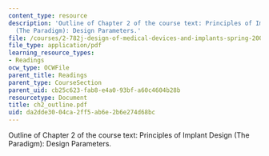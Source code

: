 ```yaml
---
content_type: resource
description: 'Outline of Chapter 2 of the course text: Principles of Implant Design
  (The Paradigm): Design Parameters.'
file: /courses/2-782j-design-of-medical-devices-and-implants-spring-2006/da2dde3004ca2ff5ab6e2b6e274d68bc_ch2_outline.pdf
file_type: application/pdf
learning_resource_types:
- Readings
ocw_type: OCWFile
parent_title: Readings
parent_type: CourseSection
parent_uid: cb25c623-fab8-e4a0-93bf-a60c4604b28b
resourcetype: Document
title: ch2_outline.pdf
uid: da2dde30-04ca-2ff5-ab6e-2b6e274d68bc
---
```

Outline of Chapter 2 of the course text: Principles of Implant Design (The Paradigm): Design Parameters.

